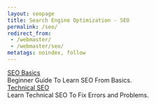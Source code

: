 ```yaml
---
layout: seopage
title: Search Engine Optimization - SEO
permalink: /seo/
redirect_from:
 - /webmaster/
 - /webmaster/seo/
metatags: noindex, follow
---
```

<div class="panel panel-success">
  <div class="panel-heading">
    <a class="panel-title" href ="/seo/basics/" >SEO Basics</a>
  </div>
  <div class="panel-body">
    Beginner Guide To Learn SEO From Basics.
  </div>
</div>

<div class="panel panel-info">
  <div class="panel-heading">
    <a class="panel-title" href ="/seo/technical/" >Technical SEO</a>
  </div>
  <div class="panel-body">
    Learn Technical SEO To Fix Errors and Problems.
  </div>
</div>

